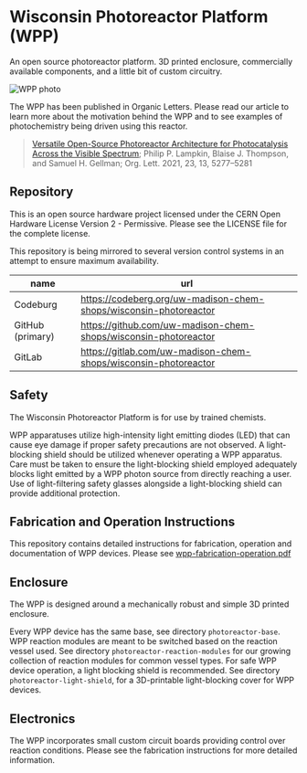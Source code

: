 # Wisconsin Photoreactor Platform (WPP)

An open source photoreactor platform. 3D printed enclosure, commercially available components, and a little bit of custom circuitry.

![WPP photo](./coverart.png)

The WPP has been published in Organic Letters.
Please read our article to learn more about the motivation behind the WPP and to see examples of photochemistry being driven using this reactor.

>[Versatile Open-Source Photoreactor Architecture for Photocatalysis Across the Visible Spectrum](https://doi.org/10.1021/acs.orglett.1c01910); Philip P. Lampkin, Blaise J. Thompson, and Samuel H. Gellman; Org. Lett. 2021, 23, 13, 5277–5281

## Repository

This is an open source hardware project licensed under the CERN Open Hardware License Version 2 - Permissive.
Please see the LICENSE file for the complete license.

This repository is being mirrored to several version control systems in an attempt to ensure maximum availability.

| name             | url                                                               |
| ---------------- | ----------------------------------------------------------------- |
| Codeburg         | https://codeberg.org/uw-madison-chem-shops/wisconsin-photoreactor |
| GitHub (primary) | https://github.com/uw-madison-chem-shops/wisconsin-photoreactor   |
| GitLab           | https://gitlab.com/uw-madison-chem-shops/wisconsin-photoreactor   |

## Safety

The Wisconsin Photoreactor Platform is for use by trained chemists.

WPP apparatuses utilize high-intensity light emitting diodes (LED) that can cause eye damage if proper safety precautions are not observed. 
A light-blocking shield should be utilized whenever operating a WPP apparatus.
Care must be taken to ensure the light-blocking shield employed adequately blocks light emitted by a WPP photon source from directly reaching a user.
Use of light-filtering safety glasses alongside a light-blocking shield can provide additional protection.

## Fabrication and Operation Instructions

This repository contains detailed instructions for fabrication, operation and documentation of WPP devices.
Please see [wpp-fabrication-operation.pdf](./fabrication-and-operation-instructions/wpp-fabrication-operation.pdf)

## Enclosure

The WPP is designed around a mechanically robust and simple 3D printed enclosure.

Every WPP device has the same base, see directory `photoreactor-base`.
WPP reaction modules are meant to be switched based on the reaction vessel used.
See directory `photoreactor-reaction-modules` for our growing collection of reaction modules for common vessel types.
For safe WPP device operation, a light blocking shield is recommended. 
See directory `photoreactor-light-shield`, for a 3D-printable light-blocking cover for WPP devices.

## Electronics

The WPP incorporates small custom circuit boards providing control over reaction conditions.
Please see the fabrication instructions for more detailed information.
